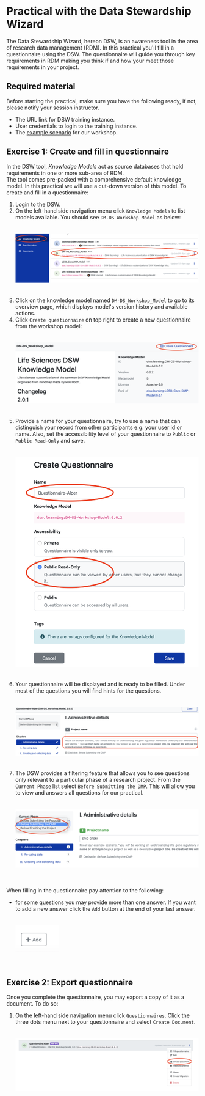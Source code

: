 # Practical with the Data Stewardship Wizard


The Data Stewardship Wizard, hereon DSW, is an awareness tool in the area of research data management (RDM). 
In this practical you'll fill in a questionnaire using the DSW. The questionnaire will guide you through key requirements in RDM making you think if and how your meet those requirements in your project.


## Required material

Before starting the practical, make sure you have the following ready, if not, please notify your session instructor.

* The URL link for DSW training instance.
* User credentials to login to the training instance.
* The [example scenario](https://github.com/elixir-luxembourg/DS-DM-training/blob/master/resources/DM-DP_RunningExample.pdf) for our workshop.


## Exercise 1: Create and fill in questionnaire

In the DSW tool, _Knowledge Models_ act as source databases that hold requirements in one or more sub-area of RDM.  
The tool comes pre-packed with a comprehensive default knowledge model. In this practical we will use a cut-down version of this model. To create and fill in a questionnaire:


1. Login to the DSW.<br/>
2. On the left-hand side navigation menu click `Knowledge Models` to list models available. You should see `DM-DS Workshop Model` as below: <br/> <br/><br/>![Alt](./list_workshop_km.png)<br/><br/><br/>
3. Click on the knowledge model named `DM-DS_Workshop_Model` to go to its overview page, which displays model's version history and available actions.<br/>
4. Click `Create questionnaire` on top right to create a new questionnaire from the workshop model: <br/><br/><br/>![Alt](./km_create_questnre_1.png)<br/><br/><br/>
5. Provide a name for your questionnaire, try to use a name that can distinguish your record from other participants e.g. your user id or name. Also, set the accessibility level of your questionnaire to `Public` or `Public Read-Only` and save. <br/><br/><br/> ![Alt](./km_create_questnre_2.png)<br/><br/><br/>
6. Your questionnaire will be displayed and is ready to be filled. Under most of the questions you will find hints for the questions. <br/><br/><br/> ![Alt](./fill_questnre_1.png)<br/><br/><br/>
7. The DSW provides a filtering feature that allows you to see questions only relevant to a particular phase of a research project. From the `Current Phase` list select `Before Submitting the DMP`. This will allow you to view and answers all questions for our practical. <br/><br/><br/> ![Alt](./fill_questnre_2.png)<br/><br/><br/>

When filling in the questionnaire pay attention to the following:


 - for some questions you may provide more than one answer. If you want to add a new answer click the `Add` button at the end of your last answer. <br/><br/><br/>![Alt](./add_answer.png)<br/><br/><br/>

## Exercise 2: Export questionnaire

Once you complete the questionnaire, you may export a copy of it as a document.  To do so:

1. On the left-hand side navigation menu click `Questionnaires`. Click the three dots menu next to your questionnaire and select `Create Document`. <br/><br/><br/>![Alt](./export_questnre.png)<br/><br/><br/>